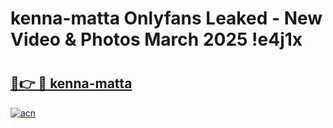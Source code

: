 # kenna-matta Onlyfans Leaked - New Video & Photos March 2025 !e4j1x

# <h2><a href="https://hpu253.iuczelnia.edu.pl?title=kenna-matta&ref=e4j1x">🔗👉 🔴 kenna-matta</a></h2>

[![acn](https://github.com/user-attachments/assets/0f9c940e-d8b0-45ae-aac7-cd30a18b3e1c)](https://hpu253.iuczelnia.edu.pl?title=kenna-matta&ref=e4j1x)

